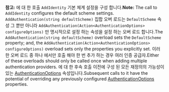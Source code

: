 <span data-ttu-id="925a4-101">**참고:** 에 대 한 호출 `AddIdentity` 기본 체계 설정을 구성 합니다.</span><span class="sxs-lookup"><span data-stu-id="925a4-101">**Note:** The call to `AddIdentity` configures the default scheme settings.</span></span> <span data-ttu-id="925a4-102">`AddAuthentication(string defaultScheme)` 집합 오버 로드는 `DefaultScheme` 속성 그 뿐만 아니라 `AddAuthentication(Action<AuthenticationOptions> configureOptions)` 만 명시적으로 설정 하는 속성을 설정 하는 오버 로드 합니다.</span><span class="sxs-lookup"><span data-stu-id="925a4-102">The `AddAuthentication(string defaultScheme)` overload sets the `DefaultScheme` property; and, the `AddAuthentication(Action<AuthenticationOptions> configureOptions)` overload sets only the properties you explicitly set.</span></span> <span data-ttu-id="925a4-103">이러한 오버 로드 중 하나 에서만 호출 해야 한 번 추가 하는 경우 여러 인증 공급자.</span><span class="sxs-lookup"><span data-stu-id="925a4-103">Either of these overloads should only be called once when adding multiple authentication providers.</span></span> <span data-ttu-id="925a4-104">에 대 한 후속 호출 이전에 구성 된 모든 재정의의 가능성이 있는 [AuthenticationOptions](https://docs.microsoft.com/aspnet/core/api/microsoft.aspnetcore.builder.authenticationoptions) 속성입니다.</span><span class="sxs-lookup"><span data-stu-id="925a4-104">Subsequent calls to it have the potential of overriding any previously configured [AuthenticationOptions](https://docs.microsoft.com/aspnet/core/api/microsoft.aspnetcore.builder.authenticationoptions) properties.</span></span>